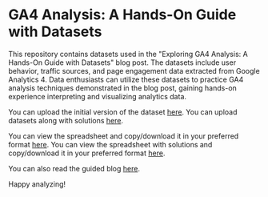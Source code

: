 # GA4 Analysis: A Hands-On Guide with Datasets
 
This repository contains datasets used in the "Exploring GA4 Analysis: A Hands-On Guide with Datasets" blog post. The datasets include user behavior, traffic sources, and page engagement data extracted from Google Analytics 4. Data enthusiasts can utilize these datasets to practice GA4 analysis techniques demonstrated in the blog post, gaining hands-on experience interpreting and visualizing analytics data.

You can upload the initial version of the dataset [here](https://github.com/denizevcimen/ga4-analysis-datasets/tree/main/web_analytics_datasets).
You can upload datasets along with solutions [here](https://github.com/denizevcimen/ga4-analysis-datasets/tree/main/web_analytics_datasets_solutions).

You can view the spreadsheet and copy/download it in your preferred format [here](https://docs.google.com/spreadsheets/d/1jo7-m7ukOBCnZBTBr3O62fIfenrazTgm6Aq8QutVxmU/edit?usp=sharing).
You can view the spreadsheet with solutions and copy/download it in your preferred format [here](https://docs.google.com/spreadsheets/d/1FWJq9TdmsDUu87UBwFG6KU79kMmVR6VfK8Teb1D2yJo/edit?usp=sharing).

You can also read the guided blog [here](https://denizevcimen.com/blog/exploring-ga4-analysis-a-hands-on-guide-with-datasets).

Happy analyzing!
